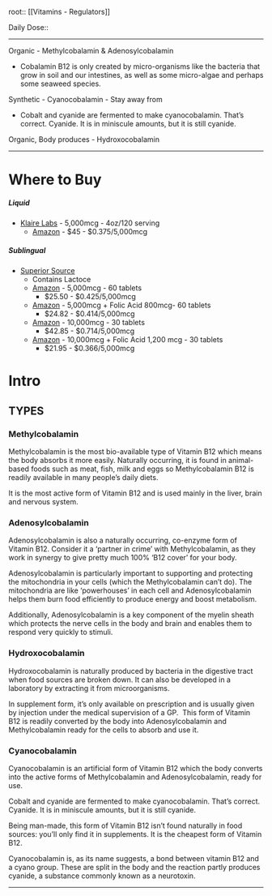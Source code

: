 root:: [[Vitamins - Regulators]]


Daily Dose:: 

---

Organic - Methylcobalamin & Adenosylcobalamin
- Cobalamin B12 is only created by micro-organisms like the bacteria that grow in soil and our intestines, as well as some micro-algae and perhaps some seaweed species.

Synthetic - Cyanocobalamin - Stay away from
- Cobalt and cyanide are fermented to make cyanocobalamin. That’s correct. Cyanide. It is in miniscule amounts, but it is still cyanide.

Organic, Body produces - Hydroxocobalamin

---

# Where to Buy

##### Liquid
- [Klaire Labs](https://klaire.com/cp1185-b12-liquid-methylcobalamin-5-mg) - 5,000mcg - 4oz/120 serving
	- [Amazon](https://www.amazon.com/gp/product/B074TXV76X) - $45 - $0.375/5,000mcg


##### Sublingual
- [Superior Source](https://superiorsourcevitamins.com/?s=b12)
	- Contains Lactoce
	- [Amazon](https://www.amazon.com/Vitamin-B-12-Methylcobalamin-5Vitamin-Tabs/dp/B00FP16QU2) - 5,000mcg - 60 tablets
		- $25.50 - $0.425/5,000mcg
	- [Amazon](https://www.amazon.com/Superior-Source-Methylcobalamin-Folic-Tablets/dp/B003VRBLXO) - 5,000mcg + Folic Acid 800mcg- 60 tablets
		- $24.82 - $0.414/5,000mcg
	- [Amazon](https://www.amazon.com/Superior-Source-B-12-10000-Count/dp/B005I01V5A) - 10,000mcg - 30 tablets
		- $42.85 - $0.714/5,000mcg
	- [Amazon](https://www.amazon.com/Superior-Source-Methylcobalamin-Vitamin-Tablets/dp/B005P0VT82) - 10,000mcg + Folic Acid 1,200 mcg - 30 tablets
		- $21.95 - $0.366/5,000mcg

# Intro


## TYPES

### Methylcobalamin

Methylcobalamin is the most bio-available type of Vitamin B12 which means the body absorbs it more easily. Naturally occurring, it is found in animal-based foods such as meat, fish, milk and eggs so Methylcobalamin B12 is readily available in many people’s daily diets.

It is the most active form of Vitamin B12 and is used mainly in the liver, brain and nervous system.

### Adenosylcobalamin

Adenosylcobalamin is also a naturally occurring, co-enzyme form of Vitamin B12. Consider it a ‘partner in crime’ with Methylcobalamin, as they work in synergy to give pretty much 100% ‘B12 cover’ for your body.

Adenosylcobalamin is particularly important to supporting and protecting the mitochondria in your cells (which the Methylcobalamin can’t do). The mitochondria are like ‘powerhouses’ in each cell and Adenosylcobalamin helps them burn food efficiently to produce energy and boost metabolism.

Additionally, Adenosylcobalamin is a key component of the myelin sheath which protects the nerve cells in the body and brain and enables them to respond very quickly to stimuli.

### Hydroxocobalamin

Hydroxocobalamin is naturally produced by bacteria in the digestive tract when food sources are broken down. It can also be developed in a laboratory by extracting it from microorganisms.

In supplement form, it’s only available on prescription and is usually given by injection under the medical supervision of a GP.  This form of Vitamin B12 is readily converted by the body into Adenosylcobalamin and Methylcobalamin ready for the cells to absorb and use it.

### Cyanocobalamin

Cyanocobalamin is an artificial form of Vitamin B12 which the body converts into the active forms of Methylcobalamin and Adenosylcobalamin, ready for use.

Cobalt and cyanide are fermented to make cyanocobalamin. That’s correct. Cyanide. It is in miniscule amounts, but it is still cyanide.

Being man-made, this form of Vitamin B12 isn’t found naturally in food sources: you’ll only find it in supplements. It is the cheapest form of Vitamin B12.

Cyanocobalamin is, as its name suggests, a bond between vitamin B12 and a cyano group. These are split in the body and the reaction partly produces cyanide, a substance commonly known as a neurotoxin.



---

